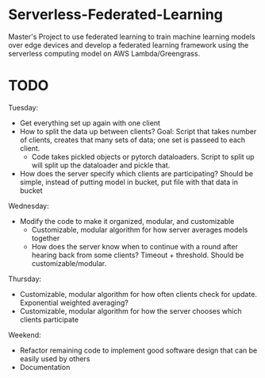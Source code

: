 # Serverless-Federated-Learning
Master's Project to use federated learning to train machine learning models over edge devices and develop a federated learning framework using the serverless computing model on AWS Lambda/Greengrass.

# TODO
Tuesday:
- Get everything set up again with one client
- How to split the data up between clients? Goal: Script that takes number of clients, creates that many sets of data; one set is passeed to each client.
  - Code takes pickled objects or pytorch dataloaders. Script to split up will split up the dataloader and pickle that.
- How does the server specify which clients are participating? Should be simple, instead of putting model in bucket, put file with that data in bucket

Wednesday:
- Modify the code to make it organized, modular, and customizable
  - Customizable, modular algorithm for how server averages models together
  - How does the server know when to continue with a round after hearing back from some clients? Timeout + threshold. Should be customizable/modular.

Thursday:
  - Customizable, modular algorithm for how often clients check for update. Exponential weighted averaging?
  - Customizable, modular algorithm for how the server chooses which clients participate
  
Weekend:
- Refactor remaining code to implement good software design that can be easily used by others
- Documentation


